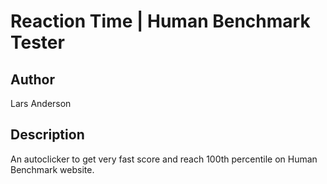 # Reaction Time | Human Benchmark Tester

## Author
Lars Anderson

## Description
An autoclicker to get very fast score and reach 100th percentile on Human Benchmark website.